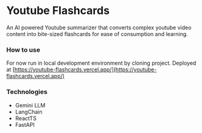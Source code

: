 # Youtube Flashcards

An AI powered Youtube summarizer that converts complex youtube video content into bite-sized flashcards for ease of consumption and learning.


### How to use

For now run in local development environment by cloning project. Deployed at [https://youtube-flashcards.vercel.app/](https://youtube-flashcards.vercel.app/)


### Technologies
- Gemini LLM
- LangChain
- ReactTS
- FastAPI





<!-- ## Expanding the ESLint configuration

If you are developing a production application, we recommend updating the configuration to enable type aware lint rules:

- Configure the top-level `parserOptions` property like this:

```js
export default {
  // other rules...
  parserOptions: {
    ecmaVersion: 'latest',
    sourceType: 'module',
    project: ['./tsconfig.json', './tsconfig.node.json'],
    tsconfigRootDir: __dirname,
  },
}
```

- Replace `plugin:@typescript-eslint/recommended` to `plugin:@typescript-eslint/recommended-type-checked` or `plugin:@typescript-eslint/strict-type-checked`
- Optionally add `plugin:@typescript-eslint/stylistic-type-checked`
- Install [eslint-plugin-react](https://github.com/jsx-eslint/eslint-plugin-react) and add `plugin:react/recommended` & `plugin:react/jsx-runtime` to the `extends` list -->
